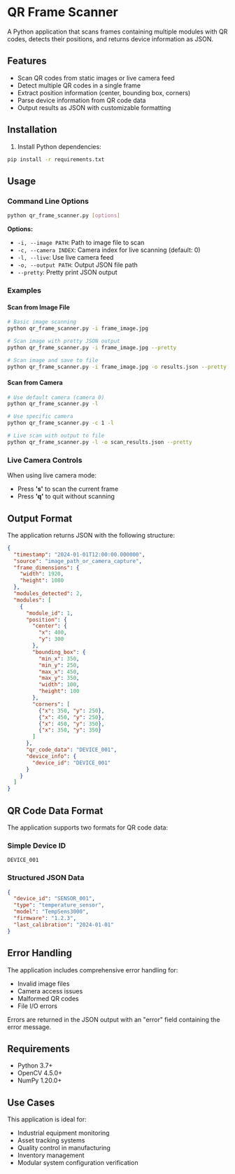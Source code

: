 # QR Frame Scanner

A Python application that scans frames containing multiple modules with QR codes, detects their positions, and returns device information as JSON.

## Features

- Scan QR codes from static images or live camera feed
- Detect multiple QR codes in a single frame
- Extract position information (center, bounding box, corners)
- Parse device information from QR code data
- Output results as JSON with customizable formatting

## Installation

1. Install Python dependencies:
```bash
pip install -r requirements.txt
```

## Usage

### Command Line Options

```bash
python qr_frame_scanner.py [options]
```

**Options:**
- `-i, --image PATH`: Path to image file to scan
- `-c, --camera INDEX`: Camera index for live scanning (default: 0)
- `-l, --live`: Use live camera feed
- `-o, --output PATH`: Output JSON file path
- `--pretty`: Pretty print JSON output

### Examples

#### Scan from Image File
```bash
# Basic image scanning
python qr_frame_scanner.py -i frame_image.jpg

# Scan image with pretty JSON output
python qr_frame_scanner.py -i frame_image.jpg --pretty

# Scan image and save to file
python qr_frame_scanner.py -i frame_image.jpg -o results.json --pretty
```

#### Scan from Camera
```bash
# Use default camera (camera 0)
python qr_frame_scanner.py -l

# Use specific camera
python qr_frame_scanner.py -c 1 -l

# Live scan with output to file
python qr_frame_scanner.py -l -o scan_results.json --pretty
```

### Live Camera Controls
When using live camera mode:
- Press **'s'** to scan the current frame
- Press **'q'** to quit without scanning

## Output Format

The application returns JSON with the following structure:

```json
{
  "timestamp": "2024-01-01T12:00:00.000000",
  "source": "image_path_or_camera_capture",
  "frame_dimensions": {
    "width": 1920,
    "height": 1080
  },
  "modules_detected": 2,
  "modules": [
    {
      "module_id": 1,
      "position": {
        "center": {
          "x": 400,
          "y": 300
        },
        "bounding_box": {
          "min_x": 350,
          "min_y": 250,
          "max_x": 450,
          "max_y": 350,
          "width": 100,
          "height": 100
        },
        "corners": [
          {"x": 350, "y": 250},
          {"x": 450, "y": 250},
          {"x": 450, "y": 350},
          {"x": 350, "y": 350}
        ]
      },
      "qr_code_data": "DEVICE_001",
      "device_info": {
        "device_id": "DEVICE_001"
      }
    }
  ]
}
```

## QR Code Data Format

The application supports two formats for QR code data:

### Simple Device ID
```
DEVICE_001
```

### Structured JSON Data
```json
{
  "device_id": "SENSOR_001",
  "type": "temperature_sensor",
  "model": "TempSens3000",
  "firmware": "1.2.3",
  "last_calibration": "2024-01-01"
}
```

## Error Handling

The application includes comprehensive error handling for:
- Invalid image files
- Camera access issues
- Malformed QR codes
- File I/O errors

Errors are returned in the JSON output with an "error" field containing the error message.

## Requirements

- Python 3.7+
- OpenCV 4.5.0+
- NumPy 1.20.0+

## Use Cases

This application is ideal for:
- Industrial equipment monitoring
- Asset tracking systems
- Quality control in manufacturing
- Inventory management
- Modular system configuration verification
